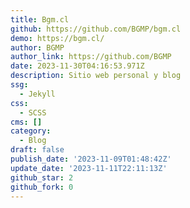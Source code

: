```yaml
---
title: Bgm.cl
github: https://github.com/BGMP/bgm.cl
demo: https://bgm.cl/
author: BGMP
author_link: https://github.com/BGMP
date: 2023-11-30T04:16:53.971Z
description: Sitio web personal y blog
ssg:
  - Jekyll
css:
  - SCSS
cms: []
category:
  - Blog
draft: false
publish_date: '2023-11-09T01:48:42Z'
update_date: '2023-11-11T22:11:13Z'
github_star: 2
github_fork: 0
---
```


